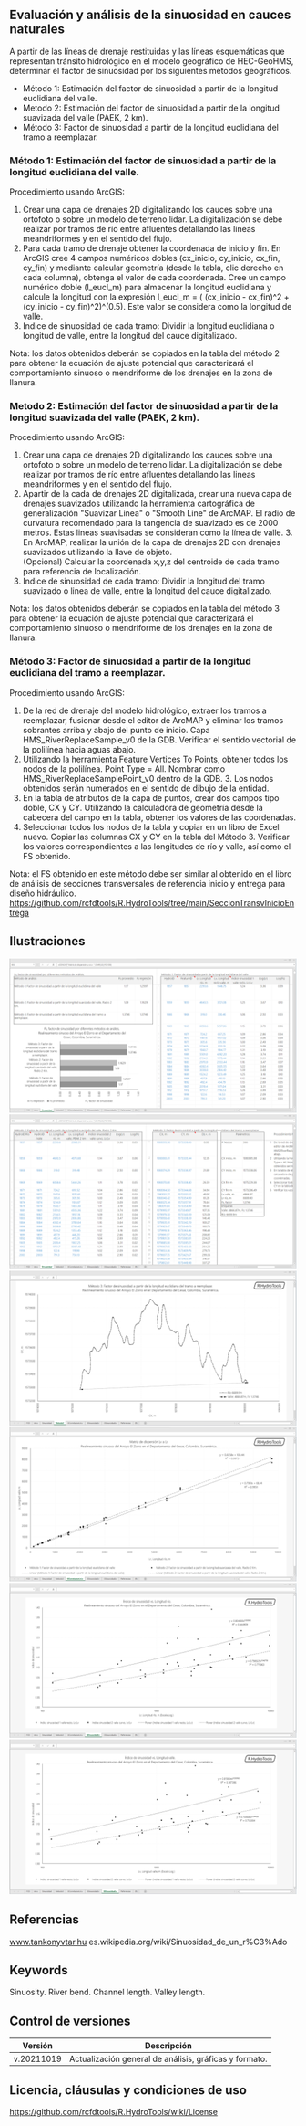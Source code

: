 ## Evaluación y análisis de la sinuosidad en cauces naturales

A partir de las líneas de drenaje restituidas y las líneas esquemáticas que representan tránsito hidrológico en el modelo geográfico de HEC-GeoHMS, determinar el factor de sinuosidad por los siguientes métodos geográficos.

* Método 1: Estimación del factor de sinuosidad a partir de la longitud euclidiana del valle.
* Metodo 2: Estimación del factor de sinuosidad a partir de la longitud suavizada del valle (PAEK, 2 km).
* Método 3: Factor de sinuosidad a partir de la longitud euclidiana del tramo a reemplazar.


### Método 1: Estimación del factor de sinuosidad a partir de la longitud euclidiana del valle.

Procedimiento usando ArcGIS:
1. Crear una capa de drenajes 2D digitalizando los cauces sobre una ortofoto o sobre un modelo de terreno lidar. La digitalización se debe realizar por tramos de río entre afluentes detallando las lineas meandriformes y en el sentido del flujo.					
2. Para cada tramo de drenaje obtener la coordenada de inicio y fin. En ArcGIS cree 4 campos numéricos dobles (cx_inicio, cy_inicio, cx_fin, cy_fin) y mediante calcular geometría (desde la tabla, clic derecho en cada columna), obtenga el valor de cada coordenada. Cree un campo numérico doble (l_eucl_m) para almacenar la longitud euclidiana y calcule la longitud con la expresión l_eucl_m = ( (cx_inicio - cx_fin)^2 + (cy_inicio - cy_fin)^2)^(0.5). Este valor se considera como la longitud de valle.					
3. Indice de sinuosidad de cada tramo: Dividir la longitud euclidiana o longitud de valle, entre la longitud del cauce digitalizado.					

Nota: los datos obtenidos deberán se copiados en la tabla del método 2 para obtener la ecuación de ajuste potencial que caracterizará el comportamiento sinuoso o mendriforme de los drenajes en la zona de llanura.


### Metodo 2: Estimación del factor de sinuosidad a partir de la longitud suavizada del valle (PAEK, 2 km).

Procedimiento usando ArcGIS:
1. Crear una capa de drenajes 2D digitalizando los cauces sobre una ortofoto o sobre un modelo de terreno lidar. La digitalización se debe realizar por tramos de río entre afluentes detallando las lineas meandriformes y en el sentido del flujo.					
2. Apartir de la cada de drenajes 2D digitalizada, crear una nueva capa de drenajes suavizados utilizando la herramienta cartográfica de generalización "Suavizar Linea" o "Smooth Line" de ArcMAP. El radio de curvatura recomendado para la tangencia de suavizado es de 2000 metros. Estas lineas suavisadas se consideran como la línea de valle.				3. En ArcMAP, realizar la unión de la capa de drenajes 2D con drenajes suavizados utilizando la llave de objeto.					
(Opcional) Calcular la coordenada x,y,z del centroide de cada tramo para referencia de localización.					
4. Indice de sinuosidad de cada tramo: Dividir la longitud del tramo suavizado o linea de valle, entre la longitud del cauce digitalizado.					

Nota: los datos obtenidos deberán se copiados en la tabla del método 3 para obtener la ecuación de ajuste potencial que caracterizará el comportamiento sinuoso o mendriforme de los drenajes en la zona de llanura.


### Método 3: Factor de sinuosidad a partir de la longitud euclidiana del tramo a reemplazar.

Procedimiento usando ArcGIS:
1. De la red de drenaje del modelo hidrológico, extraer los tramos a reemplazar, fusionar desde el editor de ArcMAP y eliminar los tramos sobrantes arriba y abajo del punto de inicio. Capa HMS_RiverReplaceSample_v0 de la GDB. Verificar el sentido vectorial de la polilínea hacia aguas abajo.
2. Utilizando la herramienta Feature Vertices To Points, obtener todos los nodos de la polilínea. Point Type = All. Nombrar como HMS_RiverReplaceSamplePoint_v0 dentro de la GDB. 3. Los nodos obtenidos serán numerados en el sentido de dibujo de la entidad.
4. En la tabla de atributos de la capa de puntos, crear dos campos tipo doble, CX y CY. Utilizando la calculadora de geometría desde la cabecera del campo en la tabla, obtener los valores de las coordenadas.
5. Seleccionar todos los nodos de la tabla y copiar en un libro de Excel nuevo. Copiar las columnas CX y CY en la tabla del Método 3.
Verificar los valores correspondientes a las longitudes de río y valle, así como el FS obtenido.

Nota: el FS obtenido en este método debe ser similar al obtenido en el libro de análisis de secciones transversales de referencia inicio y entrega para diseño hidráulico. https://github.com/rcfdtools/R.HydroTools/tree/main/SeccionTransvInicioEntrega


## Ilustraciones

![R.HydroTools.SinuosidadCauceAnalisis.Screenshot1](https://github.com/rcfdtools/R.HydroTools/blob/main/SinuosidadCauceAnalisis/Screenshot/Screenshot1.png)
![R.HydroTools.SinuosidadCauceAnalisis.Screenshot2](https://github.com/rcfdtools/R.HydroTools/blob/main/SinuosidadCauceAnalisis/Screenshot/Screenshot2.png)
![R.HydroTools.SinuosidadCauceAnalisis.Screenshot3](https://github.com/rcfdtools/R.HydroTools/blob/main/SinuosidadCauceAnalisis/Screenshot/Screenshot3.png)
![R.HydroTools.SinuosidadCauceAnalisis.Screenshot4](https://github.com/rcfdtools/R.HydroTools/blob/main/SinuosidadCauceAnalisis/Screenshot/Screenshot4.png)
![R.HydroTools.SinuosidadCauceAnalisis.Screenshot5](https://github.com/rcfdtools/R.HydroTools/blob/main/SinuosidadCauceAnalisis/Screenshot/Screenshot5.png)
![R.HydroTools.SinuosidadCauceAnalisis.Screenshot6](https://github.com/rcfdtools/R.HydroTools/blob/main/SinuosidadCauceAnalisis/Screenshot/Screenshot6.png)


## Referencias

www.tankonyvtar.hu
es.wikipedia.org/wiki/Sinuosidad_de_un_r%C3%Ado


## Keywords
Sinuosity. River bend. Channel length. Valley length.


## Control de versiones

Versión | Descripción
--- | ---
| v.20211019 | Actualización general de análisis, gráficas y formato.


## Licencia, cláusulas y condiciones de uso
https://github.com/rcfdtools/R.HydroTools/wiki/License

